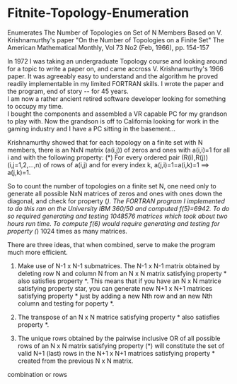 # Fitnite-Topology-Enumeration
Enumerates The Number of Topologies on Set of N Members
Based on V. Krishnamurthy's paper "On the Number of Topologies on a Finite Set"
The American Mathematical Monthly, Vol 73 No2 (Feb, 1966), pp. 154-157

In 1972 I was taking an undergraduate Topology course and looking around for a
topic to write a paper on, and came accross V. Krishnamurthy's 1966 paper.  It was
agreeably easy to understand and the algorithm he proved readily implementable in my
limited FORTRAN skills.  I wrote the paper and the program, end of story -- for 45 years.  
I am now a rather ancient retired software developer looking for something to occupy my time.  
I bought the components and assembled a VR capable PC for my grandson to play with.  Now the 
grandson is off to California looking for work in the gaming industry and I have a PC 
sitting in the basement...

Krishnamurthy showed that for each topology on a finite set with N members, there is an
NxN matrix (a(i,j)) of zeros and ones with a(i,i)=1 for all i and with the following 
property: (*) For every ordered pair (R(i),R(j)) (i,j=1,2,...,n) of rows of a(i,j)
and for every index k, a(j,i)=1=a(i,k)=1  ==> a(j,k)=1.  

So to count the number of topologies on a finite set N, one need only to generate all
possible NxN matrices of zeros and ones with ones down the diagonal, and check for
property (*).  The FORTRAN program I implemented to do this ran on the University IBM 360/50 and 
computed f(5)=6942. To do so required generating and testing 1048576 matrices which took about 
two hours run time.  To compute f(6) would require generating and testing for property (*) 
1024 times as many matrices.

There are three ideas, that when combined, serve to make the program much more efficient.

1.  Make use of N-1 x N-1 submatrices.  The N-1 x N-1 matrix obtained by deleting row N
    and column N from an N x N matrix satisfying property * also satisfies property *.
    This means that if you have an N x N matrice satisfying property star, you can
    generate new N+1 x N+1 matrices satisfying property *  just by adding a new Nth row
    and an new Nth column and testing for poperty *.

2.  The transpose of an N x N matrice satisfying property * also satisfies property *.

3.  The unique rows obtained by the pairwise inclusive OR of all possible rows of an
    N x N matrix satisfying property (*) will constitute the set of valid N+1 (last) 
    rows in the N+1 x N+1 matrices satisfying property * created from the previous N x N matrix.
     


combination or rows



